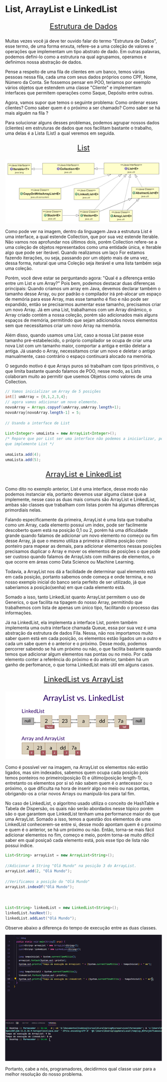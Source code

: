 # List, ArrayList e LinkedList

<p align="center" style="font-size: 1.5rem;"><u>Estrutura de Dados</u></p>

Muitas vezes você já deve ter ouvido falar do termo "Estrutura de Dados", esse termo, de uma forma enxuta, refere-se a uma coleção de valores e operações que implementam um tipo abstrato de dado. Em outras palavras, podemos defini-lo como a estrutura na qual agrupamos, operamos e definimos nossa abstração de dados.

Pense a respeito de uma fila de clientes em um banco, temos várias pessoas nessa fila, cada uma com seus dados próprios como CPF, Nome, Número da Conta. Se fossemos pensar em POO, teriamos por exemplo vários objetos que estendem uma classe "Cliente" e implementam interfaces que permitem operações como Saque, Depósito entre outras.

Agora, vamos supor que temos o seguinte problema: Como ordenar esses clientes? Como saber quem é o próximo a ser chamado? Como saber se há mais alguém na fila ?

Para solucionar alguns desses problemas, podemos agrupar nossos dados (clientes) em estruturas de dados que nos facilitam bastante o trabalho, uma delas é a Lista (List) a qual veremos em seguida.

<p align="center" style="font-size: 1.5rem;"><u>List</u></p>

![List and inferfaces by JournalDev](../img/java-list-class-diagram.png)

Como pode ver na imagem, dentro da linguagem Java a estrutura List é uma interface, a qual estende Collection, que por sua vez estende Iterable. Não vamos nos aprofundar nos últimos dois, porém Collection refere-se a uma coleção de objetos representados como uma entidade única, e Iterable algo que pode ser iterável. Quando realizamos um laço For estamos fazendo iterações, ou seja, passando por um objeto mais de uma vez, dessa forma, natural que uma Coleção seja iterável e uma lista também seja uma coleção.

Porém, você deve estar se perguntando agora: "Qual é a diferença então entre um List e um Array?" Pois bem, podemos destacar duas diferenças principais: Quando criamos um array em Java, devemos declarar também o tamanho desse Array, ou por padrão o compilador irá pré-alocar um espaço de memória para esse Array, mas esse tamanho é fixo e não pode ser expandido, então se precisarmos aumentar esse tamanho, precisamos criar um novo Array. Já em uma List, trabalhamos com um Array dinâmico, o Array criado contém a nossa coleção, porém são adicionados mais alguns espaços de memória, permitindo que sejam adicionados novos elementos sem que necessitamos criar um novo Array na memória.

Além disso, quando usamos uma List, caso a nossa List passe esse tamanho pré-estabelecido, o próprio compilador se ocupa de criar uma nova List com um tamanho maior, comportar a antiga e então deletar a antiga. Já usando o Array, necessitamos criar um novo e deletar o antigo manualmente, caso contrário o espaço continuará alocado na memória.

O segundo motivo é que Arrays puros só trabalham com tipos primitivos, o que limita bastante quando falamos de POO, nesse modo, as Lists colaboram muito ao permitir que usemos Objetos como valores de uma Collection.

```java
// Vamos inicializar um Array de 5 posições
int[] umArray = {0,1,2,3,4};
// agora vamos adicionar um novo elemento.
novoArray = Arrays.copyof(umArray,umArray.length+1);
novoArray[novoArray.length-1] = 5;

// Usando a interface de List

List<Integer> umaLista = new ArrayList<Integer>();
/* Repare que por List ser uma interface não podemos a iniciarlizar, portanto devemos usar alguma classe
que implemente List */

umaLista.add(4);
umaLista.add(5);

```

<p align="center" style="font-size: 1.5rem;"><u>ArrayList e LinkedList</u></p>

Como dito no exemplo anterior, List é uma interface, desse modo não podemos instanciar ela, portanto devemos usar alguma classe que a implemente, nesse caso as duas mais comuns são ArrayList e LinkedList, ambas são classes que trabalham com listas porém há algumas diferenças primordiais nelas.

Falando especificamente da primeira, ArrayList é uma lista que trabalha como um Array, cada elemento possui um index, pode ser facilmente descoberto quem está na posição 0,1 ou 2, porém há uma dificuldade grande quando falamos de adicionar um novo elemento no começo ou fim desse Array, já que o mesmo utiliza a primeira e última posição como ponteiro para mapear as demais, para adicionar elementos nessas posições precisamos duplicar o Array e mover os elementos de posições o que pode ser custoso quando falamos de ArrayLists com milhares de elementos, o que ocorre em áreas como Data Science ou Machine Learning.

Todavia, a ArrayList nos dá a facilidade de determinar qual elemento está em cada posição, portanto sabemos onde começa e onde termina, e no nosso exemplo inicial do banco seria perfeito de ser utilizado, já que saberiamos a posição(senha) em que cada elemento está.

Somado a isso, tanto LinkedList quanto ArrayList permitem o uso de Generics, o que facilita na tipagem do nosso Array, permitindo que trabalhemos com lista de apenas um único tipo, facilitando o processo das informações.

Já na LinkedList, ela implementa a interface List, porém também implementa uma outra interface chamada Queue, essa por sua vez é uma abstração da estrutura de dados Fila. Nessa, não nos importamos muito saber quem está em cada posição, os elementos estão ligados um a outro e cada um sabe quem é o anterior e o próximo. Desse modo, podemos percorrer sabendo se há um próximo ou não, o que facilita bastante quando temos que adicionar algum elementos nas pontas ou no meio. Por cada elemento conter a referência do próximo e do anterior, também há um ganho de perfomance, o que torna LinkedList mais útil em alguns casos.

<p align="center" style="font-size: 1.5rem;"><u>LinkedList vs ArrayList</u></p>

![LinkedList vs ArrayList by CodeGym](../img/arraylist-vs-linkedlist-codegym.jpeg)

Como é possível ver na imagem, na ArrayList os elementos não estão ligados, mas sim indexados, sabemos quem ocupa cada posição pois temos ponteiros no primeiro(posição 0) e último(posição length-1), entretanto os elementos por si só não sabem quem é o antecessor ou o próximo, o que dificulta na hora de inserir algo no meio ou nas pontas, obrigando-os a criar novos Arrays ou manipulá-los para tal fim.

No caso de LinkedList, o algoritmo usado utiliza o conceito de HashTable e Tabela de Dispersão, os quais não serão abordados nesse tópico porém são o que garantem que LinkedList tenham uma performance maior do que uma ArrayList. Somado a isso, temos a questão dos elementos de uma LinkedList conhecerem-se entre si, desse modo apontam quem é o proximo e quem é o anterior, se há um próximo ou não. Então, torna-se mais fácil adicionar elementos no fim, começo e meio, porém torna-se muito difícil saber em qual posiçaõ cada elemento está, pois esse tipo de lista não possui índice.

```java
List<String> arrayList = new ArrayList<String>();

//Adicionar a String "Olá Mundo" na posição 3 do ArrayList.
arrayList.add(2, "Olá Mundo");

//Verificamos a posição do "Olá Mundo"
arrayList.indexOf("Olá Mundo");



List<String> linkedList = new LinkedList<String>();
linkedList.hasNext();
linkedList.addLast("Olá Mundo");


```

Observe abaixo a diferença do tempo de execução entre as duas classes.

![Tempo de execução](../img/teste-velocidade-arraylist-vs-linkedlist.png)

Portanto, cabe a nós, programadores, decidirmos qual classe usar para a melhor resolução do nosso problema.
